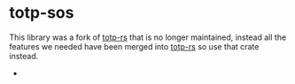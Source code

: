 # totp-sos

This library was a fork of [totp-rs][] that is no longer maintained, instead all the features we needed have been merged into [totp-rs][] so use that crate instead.

* [totp-rs]: https://github.com/constantoine/totp-rs
